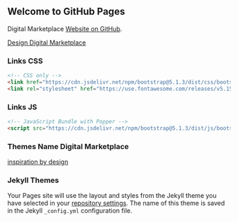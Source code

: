 ## Welcome to GitHub Pages

Digital Marketplace [Website on GitHub](https://suhag10.github.io/digital-marketplace).

[Design Digital Marketplace](assets/img/full-design_2021-12-19_075344.png)

### Links CSS
```markdown
<!-- CSS only -->
<link href="https://cdn.jsdelivr.net/npm/bootstrap@5.1.3/dist/css/bootstrap.min.css" rel="stylesheet" integrity="sha384-1BmE4kWBq78iYhFldvKuhfTAU6auU8tT94WrHftjDbrCEXSU1oBoqyl2QvZ6jIW3" crossorigin="anonymous">
<link rel="stylesheet" href="https://use.fontawesome.com/releases/v5.15.4/css/all.css">
```


### Links JS
```markdown
<!-- JavaScript Bundle with Popper -->
<script src="https://cdn.jsdelivr.net/npm/bootstrap@5.1.3/dist/js/bootstrap.bundle.min.js" integrity="sha384-ka7Sk0Gln4gmtz2MlQnikT1wXgYsOg+OMhuP+IlRH9sENBO0LRn5q+8nbTov4+1p" crossorigin="anonymous"></script>
```

### Themes Name Digital Marketplace
[inspiration by design](https://themepure.net/template/markit/markit/index.html)

### Jekyll Themes

Your Pages site will use the layout and styles from the Jekyll theme you have selected in your [repository settings](https://github.com/suhaga7/PSD-to-HTML/settings/pages). The name of this theme is saved in the Jekyll `_config.yml` configuration file.

<!-- ### Support or Contact -->

<!-- Check out our [Email 📧 suhaga7@hotmail.com](mailto:suhaga7@hotmail.com). -->

